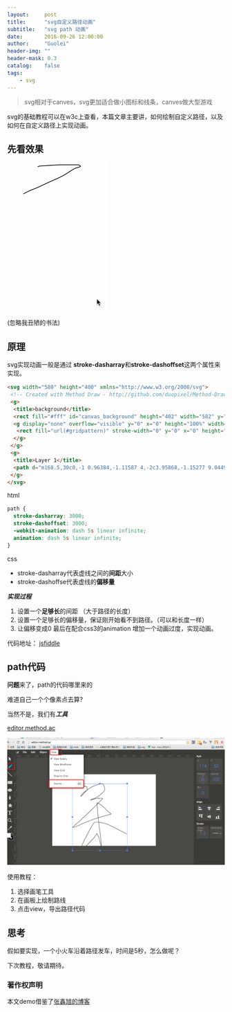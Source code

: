 ```yaml
---
layout:     post
title:      "svg自定义路径动画"
subtitle:   "svg path 动画"
date:       2016-09-26 12:00:00
author:     "Guolei"
header-img: ""
header-mask: 0.3
catalog:    false
tags:
    - svg
---
```


> svg相对于canves，svg更加适合做小图标和线条，canves做大型游戏

svg的基础教程可以在w3c上查看，本篇文章主要讲，如何绘制自定义路径，以及如何在自定义路径上实现动画。

## 先看效果

![](/img/in-post/svg/lei.gif)

(忽略我丑陋的书法)

## 原理


svg实现动画一般是通过 **stroke-dasharray**和**stroke-dashoffset**这两个属性来实现。

```html
<svg width="580" height="400" xmlns="http://www.w3.org/2000/svg">
 <!-- Created with Method Draw - http://github.com/duopixel/Method-Draw/ -->
 <g>
  <title>background</title>
  <rect fill="#fff" id="canvas_background" height="402" width="582" y="-1" x="-1"/>
  <g display="none" overflow="visible" y="0" x="0" height="100%" width="100%" id="canvasGrid">
   <rect fill="url(#gridpattern)" stroke-width="0" y="0" x="0" height="100%" width="100%"/>
  </g>
 </g>
 <g>
  <title>Layer 1</title>
  <path d="m168.5,30c0,-1 0.96384,-1.11587 4,-2c3.95868,-1.15277 9.04495,-0.2669 15,-1c4.09221,-0.50377 9.01257,-0.64556 14,-1c7.05328,-0.50126 15,-1 23,-1c6,0 13,0 21,0c9,0 16,0 17,0c1,0 6.41422,2.58579 5,4c-0.70709,0.70711 -4.13043,1.48757 -9,3c-7.27304,2.25893 -13.07278,6.8819 -18,10c-6.09346,3.85613 -13.97354,9.06009 -23,13c-13.95969,6.09319 -31.09531,13.79768 -44,20c-10.07687,4.8432 -18.25406,7.35724 -24,10c-5.2975,2.4365 -12,6 -18,9c-4,2 -8.94341,3.14773 -14,5c-5.93867,2.17538 -10.07844,2.78985 -13,4c-2.06586,0.85571 -3.18734,1.79319 -1,0c5.57665,-4.57176 14.78916,-10.40383 26,-16c10.81097,-5.39656 19.94585,-10.14858 28,-13c8.94293,-3.16607 18.93364,-5.36646 29,-7c7.95816,-1.29143 16.01761,-2.50378 23,-3c7.05328,-0.50126 15,-1 25,-1c10,0 19,0 26,0c9,0 17,0 26,0c4,0 7,0 8,1c1,1 2,4 3,8c1,4 2.09964,8.06743 1,17c-1.00754,8.18443 -6,15 -9,21c-3,6 -4.56952,10.133 -6,14c-2.32739,6.29152 -3.0979,8.82443 -5,10c-0.85065,0.52573 -1.91754,-0.05664 -4,-3c-2.88785,-4.0817 -7.86548,-9.26365 -12,-15c-3.92236,-5.44198 -12.08847,-17.93415 -21,-30c-8.08066,-10.94089 -13.69594,-19.1594 -18,-27c-2.80591,-5.11145 -4.29289,-6.29289 -5,-7c-1.41422,-1.41422 -2.14774,-4.94341 -4,-10c-2.17538,-5.93866 -1,-13 -3,-13c-2,0 -1,7 -1,14c0,16 0.16263,32.0242 -2,46c-1.86035,12.02244 -3.87253,27.03259 -7,39c-2.88283,11.03128 -3.58578,17.58578 -5,19c-0.70711,0.70711 -2,-2 -2,-7c0,-7 2.98692,-15.75711 4,-22c0.96109,-5.92252 3.17293,-11.44966 6,-19c1.78799,-4.77525 2.41589,-6.76108 4,-10c1.38936,-2.84072 1,-4 2,-5c1,-1 2,-1 4,0c4,2 9.04735,5.93789 13,9c5.06187,3.92142 8.87766,6.066 10,8c1.80972,3.11848 1.5405,5.0535 2,7c0.51375,2.17625 1,3 1,4c0,1 -2,1 -4,1c-2,0 -5.132,-1.75532 -9,-4c-3.11848,-1.80972 -3,-4 -4,-4c-1,0 1.42215,4.19075 3,8c2.23141,5.3871 3.84723,9.04132 5,13c0.88414,3.03616 1,5 1,7c0,3 -1.69255,5.186 -3,7c-0.8269,1.14726 -2.48825,1.58672 -5,-1c-6.57204,-6.76817 -10.51442,-16.46185 -21,-27c-9.48933,-9.5369 -16.87856,-14.49346 -20,-15c-3.94835,-0.64073 -9,0 -16,0c-5,0 -9,0 -10,0c-1,0 -1,-1 0,-1c4,0 8.186,1.69255 10,3c2.29454,1.65381 1.85194,3.22836 3,6c0.5412,1.30656 1.4595,2.0535 1,4c-0.51375,2.17625 -3.87856,4.49346 -7,5c-4.93544,0.80091 -10,0 -13,0c-1,0 2.19801,0.63297 8,4c3.11848,1.80972 5,3 5,4c0,1 0.91948,2.48692 -1,5c-2.18855,2.86536 -8,4 -15,5c-7,1 -11,1 -13,1c-1,0 -1.1387,1.00966 -1,2c1.00977,7.20975 7.74022,14.24005 17,24c5.84019,6.15565 13.97252,9.64749 15,14c1.14876,4.86624 3.60582,11.14442 2,20c-1.52446,8.40691 -8.67679,19.18256 -15,30c-4.76083,8.14459 -8.38687,13.9176 -11,15c-0.92387,0.38269 -3,-2 -3,-9c0,-14 2,-24 6,-32c4,-8 8.25287,-17.83705 16,-24c7.38283,-5.87314 14.66708,-8.94373 22,-11c6.80844,-1.90919 15,-1 24,-1c12,0 24,0 34,0c9,0 16.87857,-0.49345 20,-1c0.98709,-0.16019 1.83981,0.01291 2,1c0.50653,3.12144 2.57974,8.8905 4,18c1.70151,10.91351 1,24 1,36c0,12 0.45557,26.1328 -5,44c-3.69391,12.09772 -7,23 -11,31c-2,4 -2.09789,6.82443 -4,8c-0.85065,0.52573 -1,2 -3,2c-3,0 -6.74066,-2.38458 -14,-7c-15.49161,-9.84937 -37.41005,-19.27457 -52,-28c-12.37761,-7.40234 -16.62532,-12.41362 -21,-16c-2.78833,-2.28587 -6.67261,-5.70848 -9,-12c-1.4305,-3.867 -2,-9 -2,-13c0,-1 -0.203,-3.2565 1,-4c2.68999,-1.66251 7.81602,-2.7007 18,-5c12.83,-2.89671 29,-3 44,-3c13,0 23.61731,1.92387 24,1c1.0824,-2.61313 -4.21005,-5.85075 -7,-10c-3.2536,-4.83881 -4.41156,-9.40401 -8,-14c-2.61098,-3.34407 -6.88152,-7.19028 -10,-9c-1.93399,-1.12234 -3,-2 -4,-3c0,0 0,5 0,10c0,10 0.56841,26.05223 -1,40c-1.46977,13.07057 -1.09271,23.03748 -2,34c-0.50171,6.06204 -1.29289,9.29291 -2,10c-0.70711,0.70709 -3.00388,0.76706 -10,1c-15.02496,0.50027 -32.53976,4.46872 -40,6c-0.97958,0.20108 -3,0 -4,0c-1,0 1,0 8,0c9,0 28,0 45,0c12,0 23,0 32,1l8,1l4,0l3,0" id="svg_1" stroke-width="1.5" stroke="#000" fill="none"/>
 </g>
</svg>
```

html


```css
path {
  stroke-dasharray: 3000;
  stroke-dashoffset: 3000;
  -webkit-animation: dash 5s linear infinite;
  animation: dash 5s linear infinite;
}
```

css

* stroke-dasharray代表虚线之间的**间距**大小
* stroke-dashoffse代表虚线的**偏移量**


***实现过程***

1. 设置一个**足够长**的间距 （大于路径的长度）
2. 设置一个足够长的偏移量，保证刚开始看不到路径。（可以和长度一样）
3. 让偏移变成0  最后在配合css3的animation  增加一个动画过度，实现动画。

代码地址： [jsfiddle](
https://jsfiddle.net/thunder1992/q6e54ewt/)

## path代码

**问题**来了，path的代码哪里来的

难道自己一个个像素点去算?

当然不是，我们有***工具***

[editor.method.ac](http://editor.method.ac/)

![](/img/in-post/svg/mothod.png)

使用教程：

1. 选择画笔工具
2. 在画板上绘制路线
3. 点击view，导出路径代码

## 思考

假如要实现，一个小火车沿着路径发车，时间是5秒，怎么做呢？

下次教程，敬请期待。



### 著作权声明

本文demo借鉴了[张鑫旭的博客](http://www.zhangxinxu.com/wordpress/2014/04/animateion-line-drawing-svg-path-%E5%8A%A8%E7%94%BB-%E8%B7%AF%E5%BE%84/)
